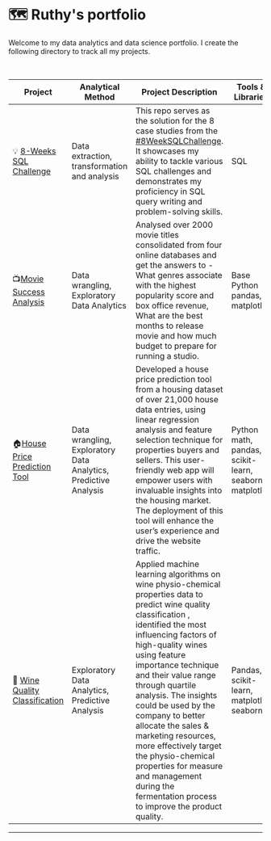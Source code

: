 # 🗺 Ruthy's portfolio

Welcome to my data analytics and data science portfolio. I create the following directory to track all my projects. 

<br>

|     Project                           |     Analytical Method                                                    |     Project Description                                                                                                                                                                                                                                                                                                                                                                                                                                                                                                                        |     Tools & Libraries                                            |
|---------------------------------------|--------------------------------------------------------------------------|------------------------------------------------------------------------------------------------------------------------------------------------------------------------------------------------------------------------------------------------------------------------------------------------------------------------------------------------------------------------------------------------------------------------------------------------------------------------------------------------------------------------------------------------|------------------------------------------------------------------|
|     💡 [8-Weeks SQL Challenge](https://github.com/RuthyYao/8-Weeks-SQL-Challenge)           |     Data extraction,   transformation and analysis                       |     This repo serves as the solution for the 8 case studies from the [#8WeekSQLChallenge](https://8weeksqlchallenge.com). It showcases my ability to tackle various SQL challenges and demonstrates my proficiency in SQL query writing and problem-solving skills.                                                                                                                                                                                                                                                                                                       |     SQL                                                          |
|     📺[Movie Success Analysis](https://github.com/RuthyYao/Movie_Success_Analysis)       |     Data wrangling,   Exploratory Data Analytics                         |     Analysed over 2000   movie titles consolidated from four online databases and get the answers to -   What genres associate with the highest popularity score and box office   revenue, What are the best months to release movie and how much budget to   prepare for running a studio.                                                                                                                                                                                                                                                    |     Base Python   pandas, matplotlib                             |
|     🏠[House Price Prediction Tool](https://github.com/RuthyYao/House_valuation_tool)      |     Data wrangling,   Exploratory Data Analytics, Predictive Analysis    |     Developed a house price prediction tool from a housing   dataset of over 21,000 house data entries, using linear regression analysis and feature selection technique   for properties buyers and sellers. This user-friendly web app will empower   users with invaluable insights into the housing market. The deployment of   this tool will enhance   the user’s experience and drive the   website traffic.                                                                                                                            |     Python math,   pandas, scikit-learn, seaborn, matplotlib     |
|     🍷 [Wine Quality Classification](https://github.com/RuthyYao/wine_quality_classification)     |     Exploratory Data   Analytics, Predictive Analysis                    |     Applied machine   learning algorithms on wine physio-chemical   properties data to predict wine quality classification , identified the most   influencing factors of high-quality wines using feature importance   technique and  their value range   through quartile analysis. The insights could be used by the company to better allocate the sales &   marketing resources, more effectively   target the physio-chemical properties for measure and management during the   fermentation process to improve the product quality.    |     Pandas,   scikit-learn, matplotlib, seaborn                  |

***

